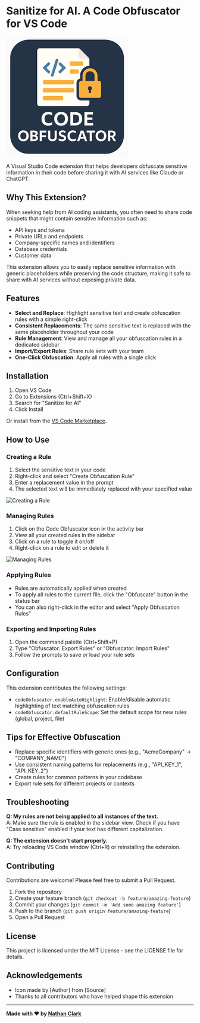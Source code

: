 # Sanitize for AI. A Code Obfuscator for VS Code

![Code Obfuscator Logo](images/icon_small.png)

A Visual Studio Code extension that helps developers obfuscate sensitive information in their code before sharing it with AI services like Claude or ChatGPT.

## Why This Extension?

When seeking help from AI coding assistants, you often need to share code snippets that might contain sensitive information such as:

- API keys and tokens
- Private URLs and endpoints
- Company-specific names and identifiers
- Database credentials
- Customer data

This extension allows you to easily replace sensitive information with generic placeholders while preserving the code structure, making it safe to share with AI services without exposing private data.

## Features

- **Select and Replace**: Highlight sensitive text and create obfuscation rules with a simple right-click
- **Consistent Replacements**: The same sensitive text is replaced with the same placeholder throughout your code
- **Rule Management**: View and manage all your obfuscation rules in a dedicated sidebar
- **Import/Export Rules**: Share rule sets with your team
- **One-Click Obfuscation**: Apply all rules with a single click

## Installation

1. Open VS Code
2. Go to Extensions (Ctrl+Shift+X)
3. Search for "Sanitize for AI"
4. Click Install

Or install from the [VS Code Marketplace](https://marketplace.visualstudio.com/items?itemName=yourpublisher.code-obfuscator).

## How to Use

### Creating a Rule

1. Select the sensitive text in your code
2. Right-click and select "Create Obfuscation Rule"
3. Enter a replacement value in the prompt
4. The selected text will be immediately replaced with your specified value

![Creating a Rule](images/create-rule.gif)

### Managing Rules

1. Click on the Code Obfuscator icon in the activity bar
2. View all your created rules in the sidebar
3. Click on a rule to toggle it on/off
4. Right-click on a rule to edit or delete it

![Managing Rules](images/manage-rules.gif)

### Applying Rules

- Rules are automatically applied when created
- To apply all rules to the current file, click the "Obfuscate" button in the status bar
- You can also right-click in the editor and select "Apply Obfuscation Rules"

### Exporting and Importing Rules

1. Open the command palette (Ctrl+Shift+P)
2. Type "Obfuscator: Export Rules" or "Obfuscator: Import Rules"
3. Follow the prompts to save or load your rule sets

## Configuration

This extension contributes the following settings:

- `codeObfuscator.enableAutoHighlight`: Enable/disable automatic highlighting of text matching obfuscation rules
- `codeObfuscator.defaultRuleScope`: Set the default scope for new rules (global, project, file)

## Tips for Effective Obfuscation

- Replace specific identifiers with generic ones (e.g., "AcmeCompany" → "COMPANY_NAME")
- Use consistent naming patterns for replacements (e.g., "API_KEY_1", "API_KEY_2")
- Create rules for common patterns in your codebase
- Export rule sets for different projects or contexts

## Troubleshooting

**Q: My rules are not being applied to all instances of the text.**  
A: Make sure the rule is enabled in the sidebar view. Check if you have "Case sensitive" enabled if your text has different capitalization.

**Q: The extension doesn't start properly.**  
A: Try reloading VS Code window (Ctrl+R) or reinstalling the extension.

## Contributing

Contributions are welcome! Please feel free to submit a Pull Request.

1. Fork the repository
2. Create your feature branch (`git checkout -b feature/amazing-feature`)
3. Commit your changes (`git commit -m 'Add some amazing feature'`)
4. Push to the branch (`git push origin feature/amazing-feature`)
5. Open a Pull Request

## License

This project is licensed under the MIT License - see the LICENSE file for details.

## Acknowledgements

- Icon made by [Author] from [Source]
- Thanks to all contributors who have helped shape this extension

---

**Made with ❤️ by [Nathan Clark](https://bsky.app/profile/dadfacts.bsky.social)**
